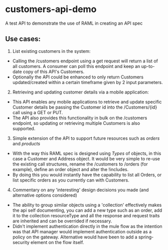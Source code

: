 # customers-api-demo
A test API to demonstrate the use of RAML in creating an API spec

## Use cases:

1. List existing customers in the system:
  * Calling the /customers endpoint using a get request will return a list of all customers. A consumer can poll this endpoint and keep an up-to-date copy of this API's Customers.
  * Optionally the API could be enhanced to only return Customers updated/created within a certain timeframe given by 2 input parameters.

2. Retrieving and updating customer details via a mobile application:
  * This API enables any mobile applications to retrieve and update specific Customer details be passing the Customer id into the /Customers/{id} call using a GET or PUT.
  * The API also provides this functionality in bulk on the /customers endpoint, so updating or retrieving multiple Customers is also supported.
  
3. Simple extension of the API to support future resources such as *orders* and *products*
  * With the way this RAML spec is designed using *Types* of objects, in this case a Customer and Address object.
  It would be very simple to re-use the existing call structures, rename the /customers to /orders (for example), define an order object and alter the !includes.
  * By doing this you would instantly have the capability to list all Orders, or list specific orders as you currently can with Customers.
  
4. Commentary on any 'interesting' design decisions you made (and alternative options considered)
  * The ability to group similar objects using a 'collection' effectively makes the api self documenting, you can add a new type such as an order, add it to the collection resourceType and all the response and request traits are inherited and can be overrided if necessary.
  * Didn't implement authentication directly in the mule flow as the intention was that API manager would implement authentication outside as a policy on the gateway. Alternative would have been to add a spring-security element on the flow itself.
